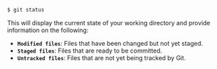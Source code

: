 ```bash
$ git status
```
This will display the current state of your working directory and provide information on the following:
- **`Modified files`**: Files that have been changed but not yet staged.
- **`Staged files`**: Files that are ready to be committed.
- **`Untracked files`**: Files that are not yet being tracked by Git.